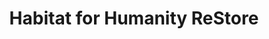 ---
title: "Habitat for Humanity ReStore"
url: /phoenix/habitat-for-humanity-restore/
shop: charity
---